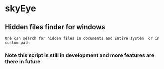 # skyEye
## Hidden files finder for windows

` One can search for hidden files in documents and Entire system  or in custom path `

### Note this script is still in development and more features are there in future
